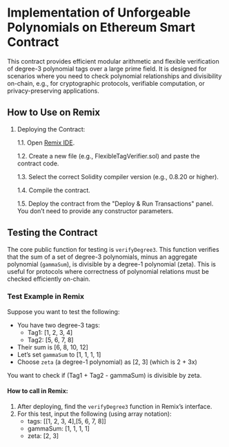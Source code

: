 # Implementation of Unforgeable Polynomials on Ethereum Smart Contract


This contract provides efficient modular arithmetic and flexible verification of degree-3 polynomial tags over a large prime field. It is designed for scenarios where you need to check polynomial relationships and divisibility on-chain, e.g., for cryptographic protocols, verifiable computation, or privacy-preserving applications.


## How to Use on Remix

1. Deploying the Contract:
   
   1.1. Open [Remix IDE](https://remix.ethereum.org/).
   
   1.2. Create a new file (e.g., FlexibleTagVerifier.sol) and paste the contract code.
   
   1.3. Select the correct Solidity compiler version (e.g., 0.8.20 or higher).
   
   1.4. Compile the contract.

   1.5. Deploy the contract from the "Deploy & Run Transactions" panel. You don’t need to provide any constructor parameters.


## Testing the Contract

The core public function for testing is `verifyDegree3`. This function verifies that the sum of a set of degree-3 polynomials, minus an aggregate polynomial (`gammaSum`), is divisible by a degree-1 polynomial (zeta). This is useful for protocols where correctness of polynomial relations must be checked efficiently on-chain.


### Test Example in Remix

Suppose you want to test the following:

* You have two degree-3 tags:
   * Tag1: [1, 2, 3, 4]
   * Tag2: [5, 6, 7, 8]
* Their sum is [6, 8, 10, 12]
* Let’s set `gammaSum` to [1, 1, 1, 1]
* Choose `zeta` (a degree-1 polynomial) as [2, 3] (which is 2 + 3x)
  
You want to check if (Tag1 + Tag2 - gammaSum) is divisible by zeta.

#### How to call in Remix:

1. After deploying, find the `verifyDegree3` function in Remix’s interface.
2. For this test, input the following (using array notation):
   * tags: [[1, 2, 3, 4],[5, 6, 7, 8]]
   * gammaSum: [1, 1, 1, 1]
   * zeta: [2, 3]
